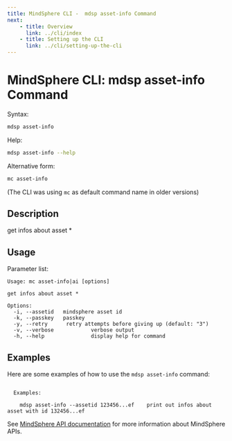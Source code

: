 ```yaml
---
title: MindSphere CLI -  mdsp asset-info Command
next:
    - title: Overview
      link: ../cli/index
    - title: Setting up the CLI
      link: ../cli/setting-up-the-cli
---
```


# MindSphere CLI: mdsp asset-info Command

Syntax:

```bash
mdsp asset-info
```

Help:

```bash
mdsp asset-info --help
```

Alternative form:

```bash
mc asset-info
```

(The CLI was using `mc` as default command name in older versions)

## Description

get infos about asset *

## Usage

Parameter list:

```text
Usage: mc asset-info|ai [options]

get infos about asset *

Options:
  -i, --assetid   mindsphere asset id
  -k, --passkey   passkey
  -y, --retry      retry attempts before giving up (default: "3")
  -v, --verbose            verbose output
  -h, --help               display help for command

```

## Examples

Here are some examples of how to use the `mdsp asset-info` command:

```text

  Examples:

    mdsp asset-info --assetid 123456...ef 	 print out infos about asset with id 132456...ef

```

See [MindSphere API documentation](https://documentation.mindsphere.io/MindSphere/apis/index.html) for more information about MindSphere APIs.
